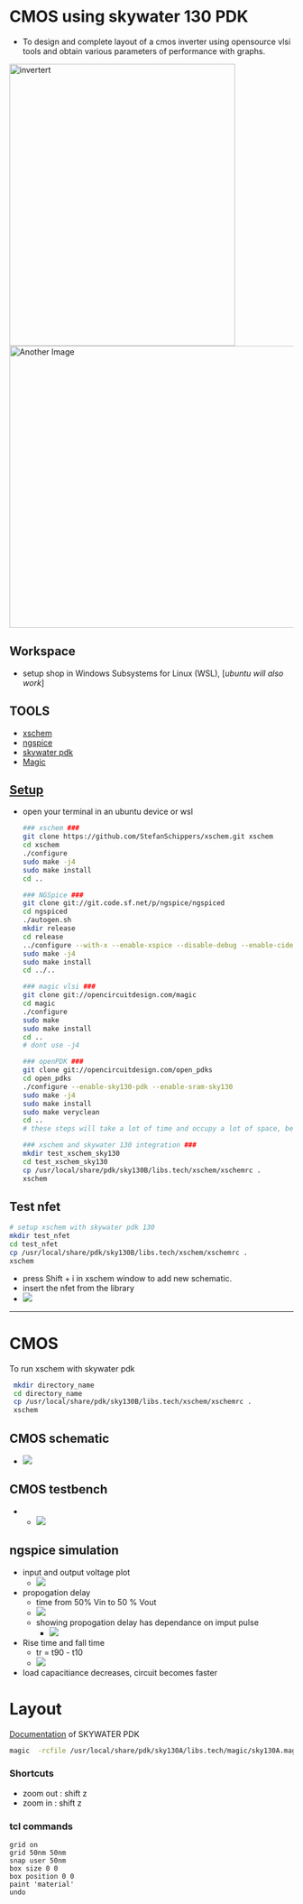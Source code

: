 # CMOS using skywater 130 PDK
* To design and complete layout of a cmos inverter using opensource vlsi tools and obtain various parameters of performance with graphs.
  
<img src="images\inverter.png" alt="invertert" width="400" height="500"/><img src="images\inverter_sch.png" alt="Another Image" width="800"  height="500"/>

## Workspace
* setup shop in Windows Subsystems for Linux (WSL), [*ubuntu will also work*]

## TOOLS
* [xschem](https://xschem.sourceforge.io/stefan/xschem_man/install_xschem.html)
* [ngspice](https://sourceforge.net/projects/ngspice/files/)
* [skywater pdk](https://github.com/google/skywater-pdk)
* [Magic](http://opencircuitdesign.com/magic/index.html)

## [Setup](http://opencircuitdesign.com/)
* open your terminal in an ubuntu device or wsl
  ```sh
  ### xschem ###
  git clone https://github.com/StefanSchippers/xschem.git xschem
  cd xschem
  ./configure
  sudo make -j4
  sudo make install
  cd ..

  ### NGSpice ### 
  git clone git://git.code.sf.net/p/ngspice/ngspiced
  cd ngspiced
  ./autogen.sh
  mkdir release
  cd release
  ../configure --with-x --enable-xspice --disable-debug --enable-cider --with-readline=yes --enable-predictor --enable-osdi --enable-openmp
  sudo make -j4
  sudo make install
  cd ../..

  ### magic vlsi ###
  git clone git://opencircuitdesign.com/magic
  cd magic
  ./configure
  sudo make
  sudo make install
  cd ..
  # dont use -j4 

  ### openPDK ###
  git clone git://opencircuitdesign.com/open_pdks
  cd open_pdks
  ./configure --enable-sky130-pdk --enable-sram-sky130
  sudo make -j4
  sudo make install
  sudo make veryclean
  cd ..
  # these steps will take a lot of time and occupy a lot of space, be patient.....

  ### xschem and skywater 130 integration ###
  mkdir test_xschem_sky130
  cd test_xschem_sky130
  cp /usr/local/share/pdk/sky130B/libs.tech/xschem/xschemrc .
  xschem
  ```
## Test nfet 
```sh
# setup xschem with skywater pdk 130 
mkdir test_nfet
cd test_nfet
cp /usr/local/share/pdk/sky130B/libs.tech/xschem/xschemrc .
xschem
```
* press Shift + i in xschem window to add new schematic.
* insert the nfet from the library
* <img src="images\nfet_test.png"/>
  
_______________________________________________________________

# CMOS 
To run xschem with skywater pdk 
```sh
 mkdir directory_name
 cd directory_name
 cp /usr/local/share/pdk/sky130B/libs.tech/xschem/xschemrc .
 xschem
```
## CMOS schematic 
  * <img src="images\inverter.png"/>

## CMOS testbench
*   * <img src="images\inverter_sch.png"/>


## ngspice simulation
* input and output voltage plot
  * <img src="images\vin_vout.png"/>
* propogation delay
  * time from 50% Vin to 50 % Vout
  * <img src="images\tpHL.png"/>
  * showing propogation delay has dependance on imput pulse
    * <img src="images\tpHL2.png"/>
* Rise time and fall time
  * tr = t90 - t10
  * <img src="images\tr.png"/>
* load capacitiance decreases, circuit becomes faster


# Layout 

[Documentation](https://skywater-pdk.readthedocs.io/en/main/) of SKYWATER PDK
```sh
magic  -rcfile /usr/local/share/pdk/sky130A/libs.tech/magic/sky130A.magicrc &
```
### Shortcuts 
* zoom out : shift z
* zoom in  : shift z

### tcl commands 
```
grid on
grid 50nm 50nm
snap user 50nm
box size 0 0
box position 0 0
paint 'material'
undo
```